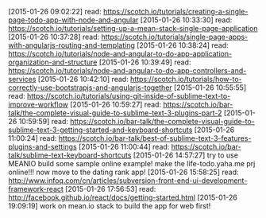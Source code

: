 
[2015-01-26 09:02:22] read: https://scotch.io/tutorials/creating-a-single-page-todo-app-with-node-and-angular
[2015-01-26 10:33:30] read: https://scotch.io/tutorials/setting-up-a-mean-stack-single-page-application
[2015-01-26 10:37:28] read: https://scotch.io/tutorials/single-page-apps-with-angularjs-routing-and-templating
[2015-01-26 10:38:24] read: https://scotch.io/tutorials/node-and-angular-to-do-app-application-organization-and-structure
[2015-01-26 10:39:49] read: https://scotch.io/tutorials/node-and-angular-to-do-app-controllers-and-services
[2015-01-26 10:42:10] read: https://scotch.io/tutorials/how-to-correctly-use-bootstrapjs-and-angularjs-together
[2015-01-26 10:55:55] read: https://scotch.io/tutorials/using-git-inside-of-sublime-text-to-improve-workflow
[2015-01-26 10:59:27] read: https://scotch.io/bar-talk/the-complete-visual-guide-to-sublime-text-3-plugins-part-2
[2015-01-26 10:59:59] read: https://scotch.io/bar-talk/the-complete-visual-guide-to-sublime-text-3-getting-started-and-keyboard-shortcuts
[2015-01-26 11:00:24] read: https://scotch.io/bar-talk/best-of-sublime-text-3-features-plugins-and-settings
[2015-01-26 11:00:44] read: https://scotch.io/bar-talk/sublime-text-keyboard-shortcuts
[2015-01-26 14:57:27] try to use MEANIO build some sample online example! make the life-todo.yaha.me prj online!!! now move to the dating rank app!
[2015-01-26 15:58:25] read: http://www.infoq.com/cn/articles/subversion-front-end-ui-development-framework-react
[2015-01-26 17:56:53] read: http://facebook.github.io/react/docs/getting-started.html
[2015-01-26 19:09:19] work on mean.io stack to build the app for web first!
